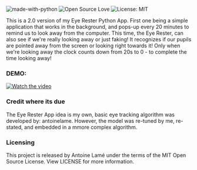 ![made-with-python](https://img.shields.io/badge/Made%20with-Python-1f425f.svg)
![Open Source Love](https://badges.frapsoft.com/os/v1/open-source.svg?v=103)
![License: MIT](https://img.shields.io/badge/License-MIT-yellow.svg)

This is a 2.0 version of my Eye Rester Python App. First one being a simple application that works in the background, and pops-up every 20 minutes to remind us to look away from the computer. This time, the Eye Rester, can also see if we're really looking away or just faking! It recognizes if our pupils are pointed away from the screen or looking right towards it! Only when we're looking away the clock counts down from 20s to 0 - to complete the time looking away!

### DEMO:

[![Watch the video](img/thumbnail.gif)](https://www.youtube.com/watch?v=BPcLg4jZ3Kk)

<!-- https://youtu.be/BPcLg4jZ3Kk -->

### Credit where its due

The Eye Rester App idea is my own, basic eye tracking algorithm was developed by: antoinelame. However, the model was re-tuned by me, re-stated, and embedded in a mmore complex algorithm.

### Licensing

This project is released by Antoine Lamé under the terms of the MIT Open Source License. View LICENSE for more information.
